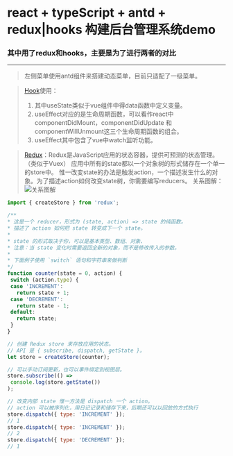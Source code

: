 # react + typeScript + antd + redux|hooks 构建后台管理系统demo
### 其中用了redux和hooks，主要是为了进行两者的对比
----------
> 左侧菜单使用antd组件来搭建动态菜单，目前只适配了一级菜单。

> [Hook](https://react.docschina.org/docs/hooks-intro.html)使用：
> 1. 其中useState类似于vue组件中得data函数中定义变量。
> 2. useEffect对应的是生命周期函数，可以看作react中componentDidMount，componentDidUpdate 和 componentWillUnmount这三个生命周期函数的组合。
> 3. useEffect其中包含了vue中watch监听功能。

> [Redux](https://cn.redux.js.org/)：Redux是JavaScript应用的状态容器，提供可预测的状态管理。（类似于Vuex）
> 应用中所有的state都以一个对象树的形式储存在一个单一的store中。 惟一改变state的办法是触发action，一个描述发生什么的对象。为了描述action如何改变state树，你需要编写reducers。
> 关系图解：
![关系图解](https://segmentfault.com/img/remote/1460000011473976?w=1149&h=554)
 ``` javascript
import { createStore } from 'redux';

/**
 * 这是一个 reducer，形式为 (state, action) => state 的纯函数。
 * 描述了 action 如何把 state 转变成下一个 state。
 *
 * state 的形式取决于你，可以是基本类型、数组、对象、
 * 注意：当 state 变化时需要返回全新的对象，而不是修改传入的参数。
 *
 * 下面例子使用 `switch` 语句和字符串来做判断
 */
function counter(state = 0, action) {
  switch (action.type) {
  case 'INCREMENT':
    return state + 1;
  case 'DECREMENT':
    return state - 1;
  default:
    return state;
  }
}

// 创建 Redux store 来存放应用的状态。
// API 是 { subscribe, dispatch, getState }。
let store = createStore(counter);

// 可以手动订阅更新，也可以事件绑定到视图层。
store.subscribe(() =>
  console.log(store.getState())
);

// 改变内部 state 惟一方法是 dispatch 一个 action。
// action 可以被序列化，用日记记录和储存下来，后期还可以以回放的方式执行
store.dispatch({ type: 'INCREMENT' });
// 1
store.dispatch({ type: 'INCREMENT' });
// 2
store.dispatch({ type: 'DECREMENT' });
// 1
```
